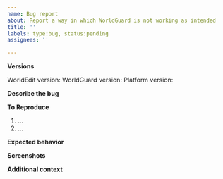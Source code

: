 ```yaml
---
name: Bug report
about: Report a way in which WorldGuard is not working as intended
title: ''
labels: type:bug, status:pending
assignees: ''

---
```


**Versions**
<!-- Please include the full version of WorldEdit, WorldGuard and the platform (Bukkit/Spigot/Paper) you are running, e.g. output from `/we version`, `/wg version` `/version` commands. Please ensure you are running up to date software before making a bug report. Old versions will recieve little to no support. -->
WorldEdit version:
WorldGuard version:
Platform version:

**Describe the bug**
<!-- A clear and concise description of what the bug is. -->

**To Reproduce**
<!-- Steps to reproduce the behavior: -->
1. ...
2. ...

**Expected behavior**
<!-- A clear and concise description of what you expected to happen. -->

**Screenshots**
<!-- If applicable, add screenshots to help explain your problem. -->

**Additional context**
<!-- Add any other context about the problem here. -->
